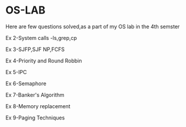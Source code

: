 # OS-LAB
Here are few questions solved,as a part of my OS lab in the 4th semster

Ex 2-System calls -ls,grep,cp


Ex 3-SJFP,SJF NP,FCFS


Ex 4-Priority and Round Robbin


Ex 5-IPC


Ex 6-Semaphore


Ex 7-Banker's Algorithm


Ex 8-Memory replacement


Ex 9-Paging Techniques
